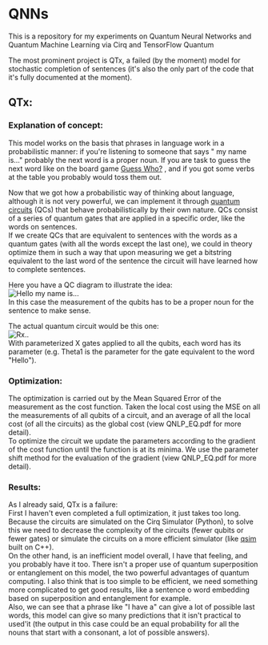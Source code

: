 # QNNs

This is a repository for my experiments on Quantum Neural Networks and Quantum Machine Learning via Cirq and TensorFlow
Quantum

The most prominent project is QTx, a failed (by the moment) model for stochastic completion of sentences
(it's also the only part of the code that it's fully documented at the moment).

QTx:
------------------------------

### Explanation of concept:

This model works on the basis that phrases in language work in a probabilistic manner: if you're listening to someone
that says "
my name is..." probably the next word is a proper noun. If you are task to guess the next word like on the board
game [Guess Who?](https://www.google.com/search?q=guess+who%3F&safe=active&rlz=1C1GCEA_enES784ES784&sxsrf=ALeKk024lTX8CsWgIWM7h_he7S16VDHwJw:1608242537721&source=lnms&tbm=isch&sa=X&ved=2ahUKEwjOnLGpgtbtAhVExYUKHQc-C9IQ_AUoAXoECCEQAw&biw=958&bih=920)
, and if you got some verbs at the table you probably would toss them out.

Now that we got how a probabilistic way of thinking about language, although it is not very powerful, we can implement
it through
[quantum circuits](https://en.wikipedia.org/wiki/Quantum_circuit) (QCs) that behave probabilistically by their own
nature. QCs consist of a series of quantum gates that are applied in a specific order, like the words on sentences.  
If we create QCs that are equivalent to sentences with the words as a quantum gates (with all the words except the last
one), we could in theory optimize them in such a way that upon measuring we get a bitstring equivalent to the last word
of the sentence the circuit will have learned how to complete sentences.

Here you have a QC diagram to illustrate the idea:  
![Hello my name is...](https://cdn.discordapp.com/attachments/549524193906130944/790238222785052702/unknown.png)  
In this case the measurement of the qubits has to be a proper noun for the sentence to make sense.

The actual quantum circuit would be this one:  
![Rx..](https://cdn.discordapp.com/attachments/549524193906130944/790191124479213588/unknown.png)  
With parameterized X gates applied to all the qubits, each word has its parameter (e.g. Theta1 is the parameter for the
gate equivalent to the word "Hello").

### Optimization:

The optimization is carried out by the Mean Squared Error of the measurement as the cost function. Taken the local cost
using the MSE on all the measurements of all qubits of a circuit, and an average of all the local cost (of all the
circuits) as the global cost (view QNLP_EQ.pdf for more detail).  
To optimize the circuit we update the parameters according to the gradient of the cost function until the function is at
its minima. We use the parameter shift method for the evaluation of the gradient (view QNLP_EQ.pdf for more detail).

### Results:

As I already said, QTx is a failure:  
First I haven't even completed a full optimization, it just takes too long. Because the circuits are simulated on the
Cirq Simulator (Python), to solve this we need to decrease the complexity of the circuits (fewer qubits or fewer gates)
or simulate the circuits on a more efficient simulator (like [qsim](https://github.com/quantumlib/qsim) built on C++).  
On the other hand, is an inefficient model overall, I have that feeling, and you probably have it too. There isn't a
proper use of quantum superposition or entanglement on this model, the two powerful advantages of quantum computing. I
also think that is too simple to be efficient, we need something more complicated to get good results, like a sentence o
word embedding based on superposition and entanglement for example.  
Also, we can see that a phrase like "I have a" can give a lot of possible last words, this model can give so many
predictions that it isn't practical to used'it (the output in this case could be an equal probability for all the nouns
that start with a consonant, a lot of possible answers). 